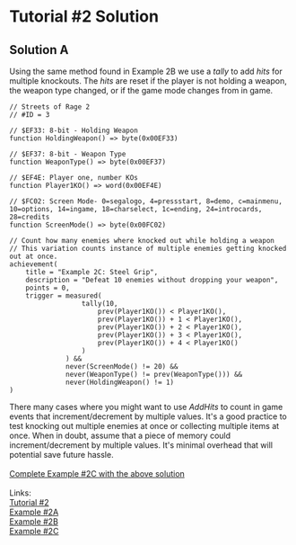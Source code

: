 # Tutorial #2 Solution
## Solution A
Using the same method found in Example 2B we use a *tally* to add *hits* for multiple knockouts. The *hits* are reset if the player is not holding a weapon, the weapon type changed, or if the game mode changes from in game.
```
// Streets of Rage 2
// #ID = 3

// $EF33: 8-bit - Holding Weapon
function HoldingWeapon() => byte(0x00EF33)

// $EF37: 8-bit - Weapon Type
function WeaponType() => byte(0x00EF37)

// $EF4E: Player one, number KOs
function Player1KO() => word(0x00EF4E)

// $FC02: Screen Mode- 0=segalogo, 4=pressstart, 8=demo, c=mainmenu, 10=options, 14=ingame, 18=charselect, 1c=ending, 24=introcards, 28=credits
function ScreenMode() => byte(0x00FC02)

// Count how many enemies where knocked out while holding a weapon
// This variation counts instance of multiple enemies getting knocked out at once.
achievement(
    title = "Example 2C: Steel Grip",
    description = "Defeat 10 enemies without dropping your weapon",
    points = 0,
    trigger = measured(
                  tally(10, 
                      prev(Player1KO()) < Player1KO(),
                      prev(Player1KO()) + 1 < Player1KO(),
                      prev(Player1KO()) + 2 < Player1KO(),
                      prev(Player1KO()) + 3 < Player1KO(),
                      prev(Player1KO()) + 4 < Player1KO()
                  )
              ) &&
              never(ScreenMode() != 20) &&
              never(WeaponType() != prev(WeaponType())) &&
              never(HoldingWeapon() != 1)
)
```
There many cases where you might want to use *AddHits* to count in game events that increment/decrement by multiple values. It's a good practice to test knocking out multiple enemies at once or collecting multiple items at once.  When in doubt, assume that a piece of memory could increment/decrement by multiple values.  It's minimal overhead that will potential save future hassle.<br>
<br>
[Complete Example #2C with the above solution](Example_02C_Streets_of_Rage_2_Solution.rascript)<br>
<br>
Links:<br>
[Tutorial #2](../readme.md)<br>
[Example #2A](../Example_2A.md)<br>
[Example #2B](../Example_2B.md)<br>
[Example #2C](../Example_2C.md)